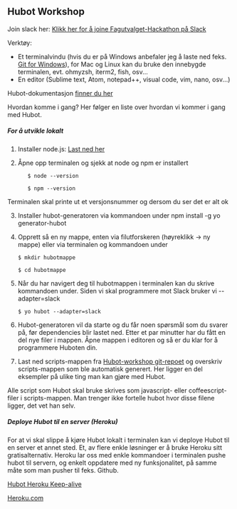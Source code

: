 ## Hubot Workshop

Join slack her: [Klikk her for å joine Fagutvalget-Hackathon på Slack](https://join.slack.com/t/fagutvalget-hackathon/shared_invite/enQtMjU5ODAxNzAyNTY3LTU5YmEyM2MzMDY0MWIyNWNkZTViMTU1YmU2YjkzMjBjMTY1OTEwMmJiMjk1NTViYmNkNjQ1NGM2NzA5OWU0YzY)

Verktøy: 

* Et terminalvindu (hvis du er på Windows anbefaler jeg å laste ned feks. [Git for Windows](https://git-for-windows.github.io/)), for Mac og Linux kan du bruke den innebygde terminalen, evt. ohmyzsh, iterm2, fish, osv...
* En editor (Sublime text, Atom, notepad++, visual code, vim, nano, osv...)

Hubot-dokumentasjon [finner du her](https://hubot.github.com/docs/)

Hvordan komme i gang? Her følger en liste over hvordan vi kommer i gang med Hubot. 

##### For å utvikle lokalt

1. Installer node.js: [Last ned her](https://nodejs.org/en/)
2. Åpne opp terminalen og sjekk at node og npm er installert

     ````
        $ node --version

        $ npm --version
     ````

Terminalen skal printe ut et versjonsnummer og dersom du ser det er alt ok

3. Installer hubot-generatoren via kommandoen under
    npm install -g yo generator-hubot

4. Opprett så en ny mappe, enten via filutforskeren (høyreklikk -> ny mappe) eller via terminalen og kommandoen under

    ````
    $ mkdir hubotmappe

    $ cd hubotmappe
    ````

5. Når du har navigert deg til hubotmappen i terminalen kan du skrive kommandoen under. Siden vi skal programmere mot Slack bruker vi --adapter=slack
    ````
    $ yo hubot --adapter=slack
    ````
    
6. Hubot-generatoren vil da starte og du får noen spørsmål som du svarer på, før dependencies blir lastet ned. Etter et par minutter har du fått en del nye filer i mappen. Åpne mappen i editoren og så er du klar for å programmere Huboten din.

7. Last ned scripts-mappen fra [Hubot-workshop git-repoet](https://github.com/sndrem/Hubot-workshop) og overskriv scripts-mappen som ble automatisk generert. Her ligger en del eksempler på ulike ting man kan gjøre med Hubot. 

Alle script som Hubot skal bruke skrives som javascript- eller coffeescript-filer i scripts-mappen. Man trenger ikke fortelle hubot hvor disse filene ligger, det vet han selv.

##### Deploye Hubot til en server (Heroku)
For at vi skal slippe å kjøre Hubot lokalt i terminalen kan vi deploye Hubot til en server et annet sted. Et, av flere enkle løsninger er å bruke Heroku sitt gratisalternativ. Heroku lar oss med enkle kommandoer i terminalen pushe hubot til servern, og enkelt oppdatere med ny funksjonalitet, på samme måte som man pusher til feks. Github.

[Hubot Heroku Keep-alive](https://github.com/hubot-scripts/hubot-heroku-keepalive)

[Heroku.com](https://heroku.com)

